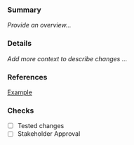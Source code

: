 ### Summary
_Provide an overview..._

### Details
_Add more context to describe changes ..._

### References
[Example](https://www.google.com)

### Checks
- [ ] Tested changes
- [ ] Stakeholder Approval
